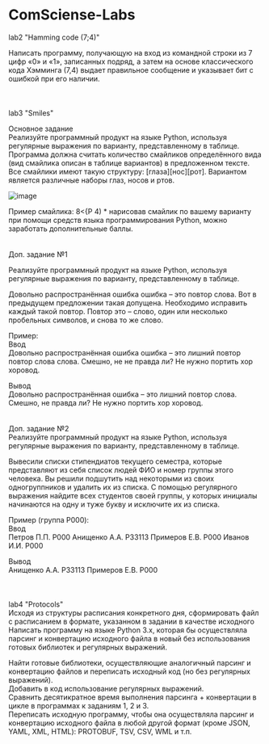 # ComSciense-Labs

lab2 "Hamming code (7;4)"

Написать программу, получающую на вход из командной строки из 7 цифр «0» и «1», записанных подряд, а затем на основе классического кода Хэмминга (7,4) выдает правильное сообщение и указывает бит с ошибкой при его наличии.
<br />
<br />
<br />
<br />
lab3 "Smiles"

Основное задание<br />
Реализуйте программный продукт на языке Python, используя регулярные выражения по варианту, представленному в таблице.
Программа должна считать количество смайликов определённого вида (вид смайлика описан в таблице вариантов) в предложенном тексте. Все смайлики имеют такую структуру:
[глаза][нос][рот].
Вариантом является различные наборы глаз, носов и ртов.

![image](https://user-images.githubusercontent.com/76608743/191778447-395bb849-68c1-41eb-994a-2be77f261308.png)

Пример смайлика: 8<{P
4) * нарисовав смайлик по вашему варианту при помощи средств языка программирования Python, можно заработать дополнительные баллы.
<br />
<br />
<br />
Доп. задание №1 

Реализуйте программный продукт на языке Python, используя регулярные выражения по варианту, представленному в таблице.

Довольно распространённая ошибка ошибка – это повтор слова. Вот в предыдущем предложении такая допущена. Необходимо исправить каждый такой повтор.
Повтор это – слово, один или несколько пробельных символов, и снова то же слово.

Пример:<br />
Ввод<br />
Довольно распространённая ошибка ошибка – это лишний повтор повтор слова слова. Смешно, не не правда ли? Не нужно портить хор хоровод.

Вывод<br />
Довольно распространённая ошибка – это лишний повтор слова. Смешно, не правда ли? Не нужно портить хор хоровод.
<br />
<br />
<br />
Доп. задание №2 <br />
Реализуйте программный продукт на языке Python, используя регулярные выражения по варианту, представленному в таблице.

Вывесили списки стипендиатов текущего семестра, которые представляют из себя список людей ФИО и номер группы этого человека. Вы решили подшутить над некоторыми из своих одногруппников и удалить их из списка.
С помощью регулярного выражения найдите всех студентов своей группы, у которых инициалы начинаются на одну и туже букву и исключите их из списка.

Пример (группа P000):<br />
Ввод<br />
Петров П.П. P000
Анищенко А.А. P33113
Примеров Е.В. P000
Иванов И.И. P000

Вывод<br />
Анищенко А.А. P33113
Примеров Е.В. P000
<br />
<br />
<br />
<br />
lab4 "Protocols"<br />
Исходя из структуры расписания конкретного дня, сформировать файл с расписанием в формате, указанном в задании в качестве исходного
Написать программу на языке Python 3.x, которая бы осуществляла парсинг и конвертацию исходного файла в новый без использования готовых библиотек и регулярных выражений.<br />

Найти готовые библиотеки, осуществляющие аналогичный парсинг и конвертацию файлов и переписать исходный код (но без регулярных выражений).
<br />
Добавить в код использование регулярных выражений.
<br />
Сравнить десятикратное время выполнения парсинга + конвертации в цикле в программах к заданиям 1, 2 и 3.
<br />
Переписать исходную программу, чтобы она осуществляла парсинг и конвертацию исходного файла в любой другой формат (кроме JSON, YAML, XML, HTML): PROTOBUF, TSV, CSV, WML и т.п.<br />
